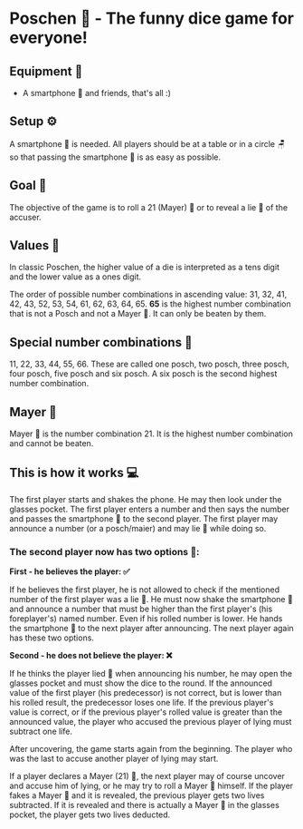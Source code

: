 # Poschen 🎲 - The funny dice game for everyone!

## Equipment 👐 
- A smartphone 📱 and friends, that's all :)

## Setup ⚙️
A smartphone 📱 is needed. All players should be at a table or in a circle 🪑 so that passing the smartphone 📱 is as easy as possible.

## Goal 🥅
The objective of the game is to roll a 21 (Mayer) 🎲 or to reveal a lie 🤥 of the accuser.

## Values 🔢
In classic Poschen, the higher value of a die is interpreted as a tens digit and the lower value as a ones digit.

The order of possible number combinations in ascending value: 31, 32, 41, 42, 43, 52, 53, 54, 61, 62, 63, 64, 65. **65** is the highest number combination that is not a Posch and not a Mayer 🎲. It can only be beaten by them.

## Special number combinations 🎲
11, 22, 33, 44, 55, 66. These are called one posch, two posch, three posch, four posch, five posch and six posch. A six posch is the second highest number combination.

## Mayer 🎲
Mayer 🎲 is the number combination 21. It is the highest number combination and cannot be beaten.
 
## This is how it works 💻
The first player starts and shakes the phone. He may then look under the glasses pocket. The first player enters a number and then says the number and passes the smartphone 📱 to the second player. The first player may announce a number (or a posch/maier) and may lie 🤥 while doing so.

### The second player now has two options 🙋:

**First - he believes the player: ✅**

If he believes the first player, he is not allowed to check if the mentioned number of the first player was a lie 🤥. He must now shake the smartphone 📱 and announce a number that must be higher than the first player's (his foreplayer's) named number. Even if his rolled number is lower. He hands the smartphone 📱 to the next player after announcing. The next player again has these two options.

**Second - he does not believe the player: ❌**

If he thinks the player lied 🤥 when announcing his number, he may open the glasses pocket and must show the dice to the round. If the announced value of the first player (his predecessor) is not correct, but is lower than his rolled result, the predecessor loses one life. If the previous player's value is correct, or if the previous player's rolled value is greater than the announced value, the player who accused the previous player of lying must subtract one life.

After uncovering, the game starts again from the beginning. The player who was the last to accuse another player of lying may start.

If a player declares a Mayer (21) 🎲, the next player may of course uncover and accuse him of lying, or he may try to roll a Mayer 🎲 himself. If the player fakes a Mayer 🎲 and it is revealed, the previous player gets two lives subtracted. If it is revealed and there is actually a Mayer 🎲 in the glasses pocket, the player gets two lives deducted.
